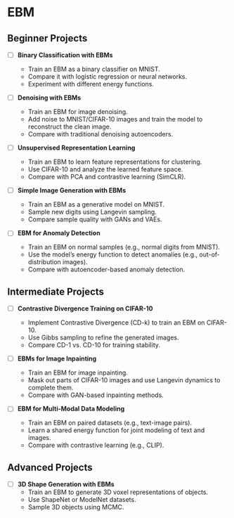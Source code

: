 # EBM
## Beginner Projects
- [ ] **Binary Classification with EBMs**
  - Train an EBM as a binary classifier on MNIST.
  - Compare it with logistic regression or neural networks.
  - Experiment with different energy functions.

- [ ] **Denoising with EBMs**
  - Train an EBM for image denoising.
  - Add noise to MNIST/CIFAR-10 images and train the model to reconstruct the clean image.
  - Compare with traditional denoising autoencoders.

- [ ] **Unsupervised Representation Learning**
  - Train an EBM to learn feature representations for clustering.
  - Use CIFAR-10 and analyze the learned feature space.
  - Compare with PCA and contrastive learning (SimCLR).

- [ ] **Simple Image Generation with EBMs**
  - Train an EBM as a generative model on MNIST.
  - Sample new digits using Langevin sampling.
  - Compare sample quality with GANs and VAEs.

- [ ] **EBM for Anomaly Detection**
  - Train an EBM on normal samples (e.g., normal digits from MNIST).
  - Use the model’s energy function to detect anomalies (e.g., out-of-distribution images).
  - Compare with autoencoder-based anomaly detection.

## Intermediate Projects
- [ ] **Contrastive Divergence Training on CIFAR-10**
  - Implement Contrastive Divergence (CD-k) to train an EBM on CIFAR-10.
  - Use Gibbs sampling to refine the generated images.
  - Compare CD-1 vs. CD-10 for training stability.

- [ ] **EBMs for Image Inpainting**
  - Train an EBM for image inpainting.
  - Mask out parts of CIFAR-10 images and use Langevin dynamics to complete them.
  - Compare with GAN-based inpainting methods.

- [ ] **EBM for Multi-Modal Data Modeling**
  - Train an EBM on paired datasets (e.g., text-image pairs).
  - Learn a shared energy function for joint modeling of text and images.
  - Compare with contrastive learning (e.g., CLIP).

## Advanced Projects
- [ ] **3D Shape Generation with EBMs**
  - Train an EBM to generate 3D voxel representations of objects.
  - Use ShapeNet or ModelNet datasets.
  - Sample 3D objects using MCMC.
